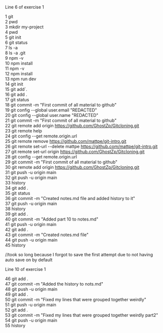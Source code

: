 Line 6 of exercise 1

1 git  
2 pwd  
3 mkdir my-project  
4 pwd  
5 git init  
6 git status  
7 ls -a  
8 ls -a .git  
9 npm -v  
10 npm install  
11 npm -v  
12 npm install  
13 npm run dev  
14 git init  
15 git add´.  
16 git add .  
17 git status  
18 git commit -m "First commit of all material to github"  
19 git config --global user.email "REDACTED"  
20 git config --global user.name "REDACTED"  
21 git commit -m "First commit of all material to github"  
22 git remote add origin https://github.com/GhostZp/Gitcloning.git  
23 git remote help  
24 git config --get remote.origin.url  
25 git remote remove https://github.com/mattpe/git-intro.git  
26 git remote set-url --delete mattpe https://github.com/mattpe/git-intro.git  
27 git remote set-url origin https://github.com/GhostZp/Gitcloning.git  
28 git config --get remote.origin.url  
29 git commit -m "First commit of all material to github"  
30 git remote add origin https://github.com/GhostZp/Gitcloning.git  
31 git push -u origin main  
32 git push -u origin main  
33 history  
34 git add .  
35 git status  
36 git commit -m "Created notes.md file and added history to it"  
37 git push -u origin main  
38 history  
39 git add .  
40 git commit -m "Added part 10 to notes.md"  
41 git push -u origin main  
42 git add .  
43 git commit -m "Created notes.md file"  
44 git push -u origin main  
45 history

//took so long because I forgot to save the first attempt due to not having auto save on by default

Line 10 of exercise 1

46 git add .  
47 git commit -m "Added the history to nots.md"  
48 git push -u origin main  
49 git add .  
50 git commit -m "Fixed my lines that were grouped together weirdly"  
51 git push -u origin main  
52 git add .  
53 git commit -m "Fixed my lines that were grouped together weirdly part2"  
54 git push -u origin main  
55 history  

